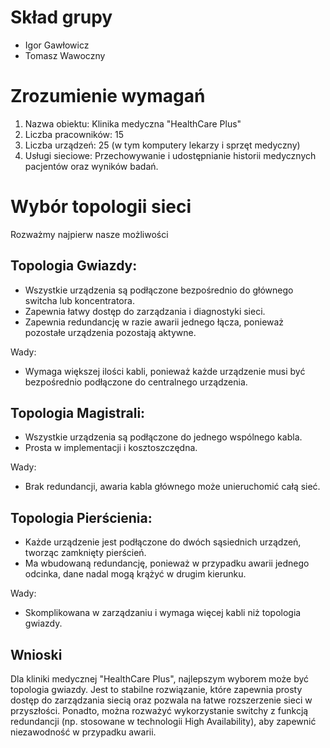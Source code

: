 # Skład grupy

- Igor Gawłowicz
- Tomasz Wawoczny

# Zrozumienie wymagań

1. Nazwa obiektu: Klinika medyczna "HealthCare Plus"
2. Liczba pracowników: 15
3. Liczba urządzeń: 25 (w tym komputery lekarzy i sprzęt medyczny)
4. Usługi sieciowe: Przechowywanie i udostępnianie historii medycznych pacjentów oraz wyników badań.

# Wybór topologii sieci

Rozważmy najpierw nasze możliwości

## Topologia Gwiazdy:
- Wszystkie urządzenia są podłączone bezpośrednio do głównego switcha lub koncentratora.
- Zapewnia łatwy dostęp do zarządzania i diagnostyki sieci.
- Zapewnia redundancję w razie awarii jednego łącza, ponieważ pozostałe urządzenia pozostają aktywne.

Wady:
- Wymaga większej ilości kabli, ponieważ każde urządzenie musi być bezpośrednio podłączone do centralnego urządzenia.

## Topologia Magistrali:

- Wszystkie urządzenia są podłączone do jednego wspólnego kabla.
- Prosta w implementacji i kosztoszczędna.

Wady:
- Brak redundancji, awaria kabla głównego może unieruchomić całą sieć.

## Topologia Pierścienia:

- Każde urządzenie jest podłączone do dwóch sąsiednich urządzeń, tworząc zamknięty pierścień.
- Ma wbudowaną redundancję, ponieważ w przypadku awarii jednego odcinka, dane nadal mogą krążyć w drugim kierunku.

Wady:
- Skomplikowana w zarządzaniu i wymaga więcej kabli niż topologia gwiazdy.

<div style="page-break-after: always;"></div>

## Wnioski

Dla kliniki medycznej "HealthCare Plus", najlepszym wyborem może być topologia gwiazdy. Jest to stabilne rozwiązanie, które zapewnia prosty dostęp do zarządzania siecią oraz pozwala na łatwe rozszerzenie sieci w przyszłości. Ponadto, można rozważyć wykorzystanie switchy z funkcją redundancji (np. stosowane w technologii High Availability), aby zapewnić niezawodność w przypadku awarii.